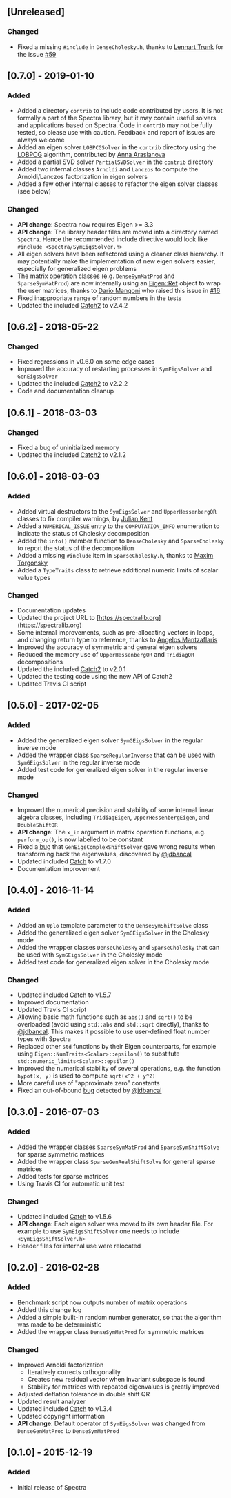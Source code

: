 ## [Unreleased]
### Changed
- Fixed a missing `#include` in `DenseCholesky.h`, thanks to
  [Lennart Trunk](https://github.com/TheScarfix) for the issue
  [#59](https://github.com/yixuan/spectra/issues/59)


## [0.7.0] - 2019-01-10
### Added
- Added a directory `contrib` to include code contributed by users. It is not
  formally a part of the Spectra library, but it may contain useful solvers
  and applications based on Spectra. Code in `contrib` may not be fully tested,
  so please use with caution. Feedback and report of issues are always welcome
- Added an eigen solver `LOBPCGSolver` in the `contrib` directory using the
  [LOBPCG](https://en.wikipedia.org/wiki/LOBPCG) algorithm,
  contributed by [Anna Araslanova](https://github.com/AnnaAraslanova)
- Added a partial SVD solver `PartialSVDSolver` in the `contrib` directory
- Added two internal classes `Arnoldi` and `Lanczos` to compute the Arnoldi/Lanczos
  factorization in eigen solvers
- Added a few other internal classes to refactor the eigen solver classes (see below)

### Changed
- **API change**: Spectra now requires Eigen >= 3.3
- **API change**: The library header files are moved into a directory
  named `Spectra`. Hence the recommended include directive would look like
  `#include <Spectra/SymEigsSolver.h>`
- All eigen solvers have been refactored using a cleaner class hierarchy.
  It may potentially make the implementation of new eigen solvers easier,
  especially for generalized eigen problems
- The matrix operation classes (e.g. `DenseSymMatProd` and `SparseSymMatProd`)
  are now internally using an
  [Eigen::Ref](https://eigen.tuxfamily.org/dox/classEigen_1_1Ref.html) object
  to wrap the user matrices, thanks to
  [Dario Mangoni](https://github.com/dariomangoni) who raised this issue in
  [#16](https://github.com/yixuan/spectra/issues/16)
- Fixed inappropriate range of random numbers in the tests
- Updated the included [Catch2](https://github.com/catchorg/Catch2) to v2.4.2


## [0.6.2] - 2018-05-22
### Changed
- Fixed regressions in v0.6.0 on some edge cases
- Improved the accuracy of restarting processes in `SymEigsSolver` and `GenEigsSolver`
- Updated the included [Catch2](https://github.com/catchorg/Catch2) to v2.2.2
- Code and documentation cleanup


## [0.6.1] - 2018-03-03
### Changed
- Fixed a bug of uninitialized memory
- Updated the included [Catch2](https://github.com/catchorg/Catch2) to v2.1.2


## [0.6.0] - 2018-03-03
### Added
- Added virtual destructors to the `SymEigsSolver` and `UpperHessenbergQR` classes
  to fix compiler warnings, by [Julian Kent](https://github.com/jkflying)
- Added a `NUMERICAL_ISSUE` entry to the `COMPUTATION_INFO` enumeration to indicate
  the status of Cholesky decomposition
- Added the `info()` member function to `DenseCholesky` and `SparseCholesky` to
  report the status of the decomposition
- Added a missing `#include` item in `SparseCholesky.h`, thanks to
  [Maxim Torgonsky](https://github.com/kriolog)
- Added a `TypeTraits` class to retrieve additional numeric limits of scalar value
  types

### Changed
- Documentation updates
- Updated the project URL to [https://spectralib.org](https://spectralib.org)
- Some internal improvements, such as pre-allocating vectors in loops, and changing
  return type to reference, thanks to
  [Angelos Mantzaflaris](https://github.com/filiatra)
- Improved the accuracy of symmetric and general eigen solvers
- Reduced the memory use of `UpperHessenbergQR` and `TridiagQR` decompositions
- Updated the included [Catch2](https://github.com/catchorg/Catch2) to v2.0.1
- Updated the testing code using the new API of Catch2
- Updated Travis CI script


## [0.5.0] - 2017-02-05
### Added
- Added the generalized eigen solver `SymGEigsSolver` in the regular inverse mode
- Added the wrapper class `SparseRegularInverse` that can be used with
  `SymGEigsSolver` in the regular inverse mode
- Added test code for generalized eigen solver in the regular inverse mode

### Changed
- Improved the numerical precision and stability of some internal linear
  algebra classes, including `TridiagEigen`, `UpperHessenbergEigen`, and
  `DoubleShiftQR`
- **API change**: The `x_in` argument in matrix operation functions, e.g.
  `perform_op()`, is now labelled to be constant
- Fixed a [bug](https://github.com/yixuan/spectra/issues/15) that
  `GenEigsComplexShiftSolver` gave wrong results when transforming back the
  eigenvalues, discovered by [@jdbancal](https://github.com/jdbancal)
- Updated included [Catch](https://github.com/philsquared/Catch) to v1.7.0
- Documentation improvement


## [0.4.0] - 2016-11-14
### Added
- Added an `Uplo` template parameter to the `DenseSymShiftSolve` class
- Added the generalized eigen solver `SymGEigsSolver` in the Cholesky mode
- Added the wrapper classes `DenseCholesky` and `SparseCholesky` that can be
  used with `SymGEigsSolver` in the Cholesky mode
- Added test code for generalized eigen solver in the Cholesky mode

### Changed
- Updated included [Catch](https://github.com/philsquared/Catch) to v1.5.7
- Improved documentation
- Updated Travis CI script
- Allowing basic math functions such as `abs()` and `sqrt()` to be overloaded
  (avoid using `std::abs` and `std::sqrt` directly), thanks to
  [@jdbancal](https://github.com/jdbancal). This makes it possible to use
  user-defined float number types with Spectra
- Replaced other `std` functions by their Eigen counterparts, for example using
  `Eigen::NumTraits<Scalar>::epsilon()` to substitute
  `std::numeric_limits<Scalar>::epsilon()`
- Improved the numerical stability of several operations, e.g. the function
  `hypot(x, y)` is used to compute `sqrt(x^2 + y^2)`
- More careful use of "approximate zero" constants
- Fixed an out-of-bound [bug](https://github.com/yixuan/spectra/issues/14)
  detected by [@jdbancal](https://github.com/jdbancal)


## [0.3.0] - 2016-07-03
### Added
- Added the wrapper classes `SparseSymMatProd` and `SparseSymShiftSolve`
  for sparse symmetric matrices
- Added the wrapper class `SparseGenRealShiftSolve` for general sparse matrices
- Added tests for sparse matrices
- Using Travis CI for automatic unit test

### Changed
- Updated included [Catch](https://github.com/philsquared/Catch) to v1.5.6
- **API change**: Each eigen solver was moved to its own header file.
  For example to use `SymEigsShiftSolver` one needs to include
  `<SymEigsShiftSolver.h>`
- Header files for internal use were relocated


## [0.2.0] - 2016-02-28
### Added
- Benchmark script now outputs number of matrix operations
- Added this change log
- Added a simple built-in random number generator, so that the algorithm
  was made to be deterministic
- Added the wrapper class `DenseSymMatProd` for symmetric matrices

### Changed
- Improved Arnoldi factorization
  - Iteratively corrects orthogonality
  - Creates new residual vector when invariant subspace is found
  - Stability for matrices with repeated eigenvalues is greatly improved
- Adjusted deflation tolerance in double shift QR
- Updated result analyzer
- Updated included [Catch](https://github.com/philsquared/Catch) to v1.3.4
- Updated copyright information
- **API change**: Default operator of `SymEigsSolver` was changed from
  `DenseGenMatProd` to `DenseSymMatProd`


## [0.1.0] - 2015-12-19
### Added
- Initial release of Spectra
